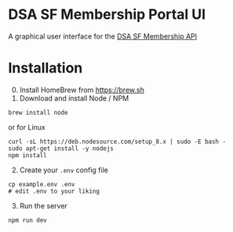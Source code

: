 # DSA SF Membership Portal UI

A graphical user interface for the [DSA SF Membership API](https://github.com/DSASanFrancisco/membership_api)

# Installation

0. Install HomeBrew from https://brew.sh
1. Download and install Node / NPM
```
brew install node
```
or for Linux 
```
curl -sL https://deb.nodesource.com/setup_8.x | sudo -E bash -
sudo apt-get install -y nodejs
npm install
```

2. Create your `.env` config file
```
cp example.env .env
# edit .env to your liking
```

3. Run the server
```
npm run dev
```
